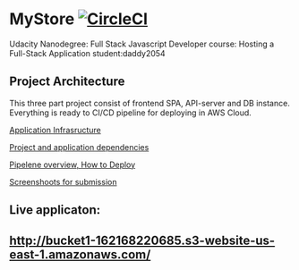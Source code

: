 # MyStore [![CircleCI](https://dl.circleci.com/status-badge/img/gh/Daddy2054/full2.1/tree/main.svg?style=svg)](https://dl.circleci.com/status-badge/redirect/gh/Daddy2054/full2.1/tree/main)

Udacity Nanodegree: Full Stack Javascript Developer
course: Hosting a Full-Stack Application 
student:daddy2054

## Project Architecture

This three part project consist of frontend SPA, API-server and DB instance.
Everything is ready to CI/CD pipeline for deploying in AWS Cloud.


[Application Infrasructure](docs/Infrastructure_description.md)

[Project and application dependencies](docs/Application_dependencies.md)

[Pipelene overview, How to Deploy](docs/Pipeline_description.md)

[Screenshoots for submission](docs/submission.md)

## Live applicaton: 
## http://bucket1-162168220685.s3-website-us-east-1.amazonaws.com/
